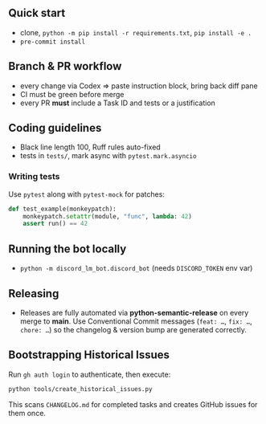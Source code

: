 ## Quick start
- clone, `python -m pip install -r requirements.txt`, `pip install -e .`
- `pre-commit install`

## Branch & PR workflow
- every change via Codex => paste instruction block, bring back diff pane
- CI must be green before merge
- every PR **must** include a Task ID and tests or a justification

## Coding guidelines
- Black line length 100, Ruff rules auto-fixed
- tests in `tests/`, mark async with `pytest.mark.asyncio`

### Writing tests

Use `pytest` along with `pytest-mock` for patches:

```python
def test_example(monkeypatch):
    monkeypatch.setattr(module, "func", lambda: 42)
    assert run() == 42
```

## Running the bot locally
- `python -m discord_lm_bot.discord_bot` (needs `DISCORD_TOKEN` env var)

## Releasing
- Releases are fully automated via **python-semantic-release** on every merge to **main**. Use Conventional Commit messages (`feat: …`, `fix: …`, `chore: …`) so the changelog & version bump are generated correctly.

## Bootstrapping Historical Issues
Run `gh auth login` to authenticate, then execute:

```bash
python tools/create_historical_issues.py
```

This scans `CHANGELOG.md` for completed tasks and creates GitHub issues for them once.
